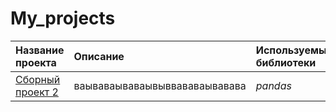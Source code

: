 # My_projects  
| Название проекта | Описание | Используемые библиотеки | 
| :---------------------- | :---------------------- | :---------------------- |
| [Сборный проект 2](https://github.com/DenZo-web/Practicum_projects/blob/main/Assembly%20project/Assembly%20project%202.ipynb) | ваываваываваывыввававаывавава| *pandas* |

